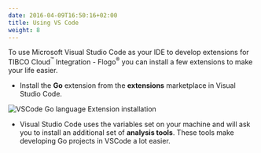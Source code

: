 ```yaml
---
date: 2016-04-09T16:50:16+02:00
title: Using VS Code
weight: 8
---
```


To use Microsoft Visual Studio Code as your IDE to develop extensions for TIBCO Cloud<sup>&trade;</sup> Integration - Flogo<sup>&reg;</sup> you can install a few extensions to make your life easier.

* Install the **Go** extension from the **extensions** marketplace in Visual Studio Code.

![VSCode Go language Extension installation](../../images/goextension-vscode-install.png)

* Visual Studio Code uses the variables set on your machine and will ask you to install an additional set of **analysis tools**. These tools make developing Go projects in VSCode a lot easier.